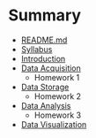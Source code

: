 # Summary

* [README.md](README.md)
* [Syllabus](notes/homeworks/homework2.md)
* [Introduction](notes/introduction.md)
* [Data Acquisition](notes/data_acquisition.md)
   * Homework 1
* [Data Storage](notes/data_storage.md)
   * Homework 2
* [Data Analysis](notes/data_analysis.md)
   * Homework 3
* [Data Visualization](notes/data_visualization.md)

